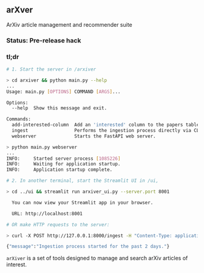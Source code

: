## arXver

ArXiv article management and recommender suite


### __Status: Pre-release hack__

### tl;dr
```bash
# 1. Start the server in /arxiver

> cd arxiver && python main.py --help
...
Usage: main.py [OPTIONS] COMMAND [ARGS]...

Options:
  --help  Show this message and exit.

Commands:
  add-interested-column  Add an 'interested' column to the papers table.
  ingest                 Performs the ingestion process directly via CLI,...
  webserver              Starts the FastAPI web server.

> python main.py webserver
...
INFO:     Started server process [1085226]
INFO:     Waiting for application startup.
INFO:     Application startup complete.
```


```bash
# 2. In another terminal, start the Streamlit UI in /ui,

> cd ../ui && streamlit run arxiver_ui.py --server.port 8001

  You can now view your Streamlit app in your browser.

  URL: http://localhost:8001

# OR make HTTP requests to the server:

> curl -X POST http://127.0.0.1:8000/ingest -H "Content-Type: application/json" -d '{"days": 2}'

{"message":"Ingestion process started for the past 2 days."}
```


`arXiver` is a set of tools designed to manage and search arXiv articles of interest.

